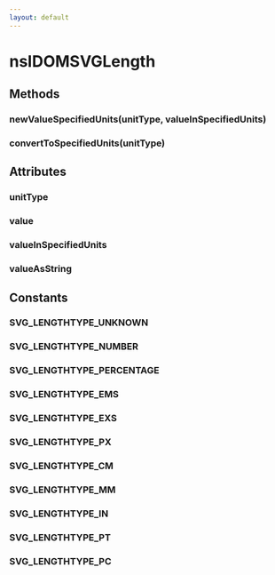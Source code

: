 ```yaml
---
layout: default
---
```


# nsIDOMSVGLength #

## Methods ##

### newValueSpecifiedUnits(unitType, valueInSpecifiedUnits) ###

### convertToSpecifiedUnits(unitType) ###

## Attributes ##

### unitType ###

### value ###

### valueInSpecifiedUnits ###

### valueAsString ###

## Constants ##

### SVG_LENGTHTYPE_UNKNOWN ###

### SVG_LENGTHTYPE_NUMBER ###

### SVG_LENGTHTYPE_PERCENTAGE ###

### SVG_LENGTHTYPE_EMS ###

### SVG_LENGTHTYPE_EXS ###

### SVG_LENGTHTYPE_PX ###

### SVG_LENGTHTYPE_CM ###

### SVG_LENGTHTYPE_MM ###

### SVG_LENGTHTYPE_IN ###

### SVG_LENGTHTYPE_PT ###

### SVG_LENGTHTYPE_PC ###
